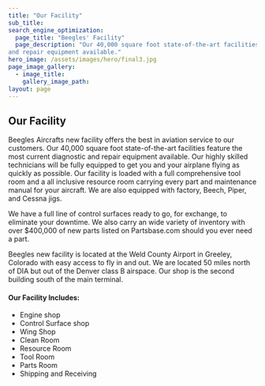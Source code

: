 ```yaml
---
title: "Our Facility"
sub_title: 
search_engine_optimization:
  page_title: "Beegles' Facility"
  page_description: "Our 40,000 square foot state-of-the-art facilities feature the most current diagnostic
and repair equipment available."
hero_image: /assets/images/hero/final3.jpg
page_image_gallery:
  - image_title:
    gallery_image_path:
layout: page
---
```


## Our Facility

Beegles Aircrafts new facility offers the best in aviation service to our customers. Our 40,000 square foot state-of-the-art facilities feature the most current diagnostic and repair equipment available. Our highly skilled technicians will be fully equipped to get you and your airplane flying as quickly as possible. Our facility is loaded with a full comprehensive tool room and a all inclusive resource room carrying every part and maintenance manual for your aircraft. We are also equipped with factory, Beech, Piper, and Cessna jigs.

We have a full line of control surfaces ready to go, for exchange, to eliminate your downtime. We also carry an wide variety of inventory with over $400,000 of new parts listed on Partsbase.com should you ever need a part.

Beegles new facility is located at the Weld County Airport in Greeley, Colorado with easy access to fly in and out. We are located 50 miles north of DIA but out of the Denver class B airspace. Our shop is the second building south of the main terminal.&nbsp;

#### Our Facility Includes:

* Engine shop
* Control Surface shop
* Wing Shop
* Clean Room
* Resource Room
* Tool Room
* Parts Room
* Shipping and Receiving